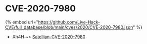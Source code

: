 # CVE-2020-7980
{% embed url="https://github.com/Live-Hack-CVE/full_database/blob/main/cves/2020/CVE-2020-7980.json" %}

* Xh4H ~> [Satellian-CVE-2020-7980](https://www.alice-snow.ru/2020/database/cve-2020-7980/satellian-cve-2020-7980-xh4h)
